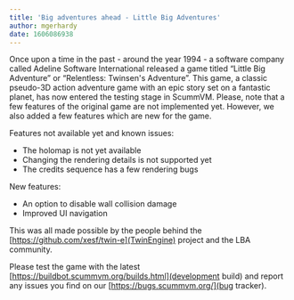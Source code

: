```yaml
---
title: 'Big adventures ahead - Little Big Adventures'
author: mgerhardy
date: 1606086938
---
```


Once upon a time in the past - around the year 1994 - a software company called Adeline Software International released a game titled “Little Big Adventure” or “Relentless: Twinsen's Adventure”. This game, a classic pseudo-3D action adventure game with an epic story set on a fantastic planet, has now entered the testing stage in ScummVM. Please, note that a few features of the original game are not implemented yet. However, we also added a few features which are new for the game.

Features not available yet and known issues:

* The holomap is not yet available
* Changing the rendering details is not supported yet
* The credits sequence has a few rendering bugs

New features:

* An option to disable wall collision damage
* Improved UI navigation

This was all made possible by the people behind the [https://github.com/xesf/twin-e](TwinEngine) project and the LBA community.

Please test the game with the latest [https://buildbot.scummvm.org/builds.html](development build) and report any issues you find on our [https://bugs.scummvm.org/](bug tracker).
